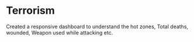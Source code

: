# Terrorism
Created a responsive dashboard to understand the hot zones, Total deaths, wounded, Weapon used while attacking etc.
